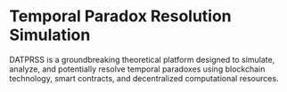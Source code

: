 # Temporal Paradox Resolution Simulation
 DATPRSS is a groundbreaking theoretical platform designed to simulate, analyze, and potentially resolve temporal paradoxes using blockchain technology, smart contracts, and decentralized computational resources.
